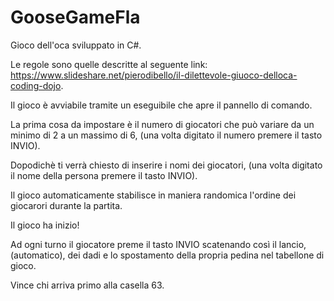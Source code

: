 # GooseGameFla
Gioco dell'oca sviluppato in C#.

Le regole sono quelle descritte al seguente link: https://www.slideshare.net/pierodibello/il-dilettevole-giuoco-delloca-coding-dojo.

Il gioco è avviabile tramite un eseguibile che apre il pannello di comando.

La prima cosa da impostare è il numero di giocatori che può variare da un minimo di 2 a un massimo di 6, (una volta digitato il numero premere il tasto INVIO).

Dopodichè ti verrà chiesto di inserire i nomi dei giocatori, (una volta digitato il nome della persona premere il tasto INVIO).

Il gioco automaticamente stabilisce in maniera randomica l'ordine dei giocarori durante la partita.

Il gioco ha inizio!

Ad ogni turno il giocatore preme il tasto INVIO scatenando così il lancio, (automatico), dei dadi e lo spostamento della propria pedina nel tabellone di gioco.

Vince chi arriva primo alla casella 63.
